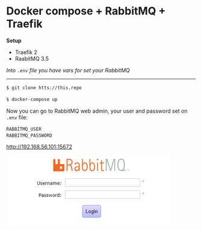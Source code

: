# Docker compose + RabbitMQ + Traefik

**Setup**
- Traefik 2
- RaabitMQ 3.5

*Into `.env` file you have vars for set your RabbitMQ*

---

```bash
$ git clone htts://this.repo
```

```bash
$ docker-compose up
```

Now you can go to RabbitMQ web admin, your user and password set on `.env` file:

```bash
RABBITMQ_USER
RABBITMQ_PASSWORD
```
http://192.168.56.101:15672

![](./docs/rabbitmq-login.png)
